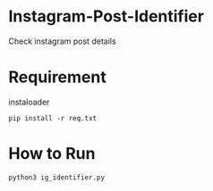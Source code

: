 # Instagram-Post-Identifier
Check instagram post details


# Requirement
instaloader

`pip install -r req.txt`


# How to Run
`python3 ig_identifier.py`
